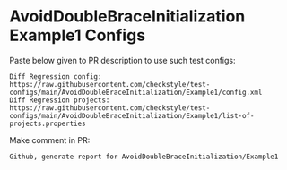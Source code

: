 # AvoidDoubleBraceInitialization Example1 Configs
Paste below given to PR description to use such test configs:
```
Diff Regression config: https://raw.githubusercontent.com/checkstyle/test-configs/main/AvoidDoubleBraceInitialization/Example1/config.xml
Diff Regression projects: https://raw.githubusercontent.com/checkstyle/test-configs/main/AvoidDoubleBraceInitialization/Example1/list-of-projects.properties
```
Make comment in PR:
```
Github, generate report for AvoidDoubleBraceInitialization/Example1
```
